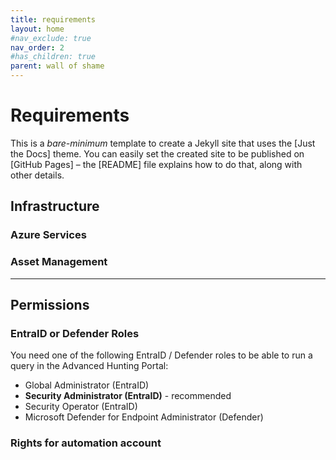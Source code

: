 ```yaml
---
title: requirements
layout: home
#nav_exclude: true
nav_order: 2
#has_children: true
parent: wall of shame
---
```

# Requirements
This is a *bare-minimum* template to create a Jekyll site that uses the [Just the Docs] theme. You can easily set the created site to be published on [GitHub Pages] – the [README] file explains how to do that, along with other details.

## Infrastructure

### Azure Services

### Asset Management

----
## Permissions

### EntraID or Defender Roles 
You need one of the following EntraID / Defender roles to be able to run a query in the Advanced Hunting Portal:

- Global Administrator (EntraID)
- **Security Administrator (EntraID)** - recommended
- Security Operator (EntraID)
- Microsoft Defender for Endpoint Administrator (Defender)

### Rights for automation account
